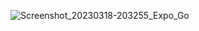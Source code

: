 ![Screenshot_20230318-203255_Expo_Go](https://user-images.githubusercontent.com/114120396/226109890-22373bd0-ad0d-4bfc-af83-43c2bfa09ce3.jpg)
